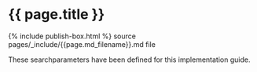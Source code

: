 # {{ page.title }}
{% include publish-box.html %}
source pages/_include/{{page.md_filename}}.md  file

These searchparameters have been defined for this implementation guide.

